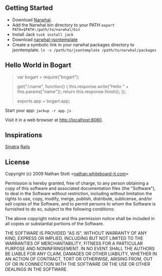 ## Getting Started

* Download [Narwhal](http://github.com/tlrobinson/narwhal/tree/master).
* Add the Narwhal bin directory to your PATH `export PATH=$PATH:/path/to/narwhal/bin`
* Install Jack `tusk install jack`
* Download [narwhal-jsontemplate](http://github.com/nrstott/narwhal-jsontemplate/tree/master)
* Create a symbolic link in your narwhal packages directory to jsontemplate.  `ln -s /path/to/jsontemplate /path/to/narwhal/packages`

## Hello World in Bogart

>var bogart = require("bogart");
>
>get("/:name", function() {
>  this.response.write("Hello " + this.params["name"]);
>  return this.response.finish();
>});  
>
>exports.app = bogart.app;

Start your app: `jackup -r app.js`

Visit it in a web browser at [http://localhost:8080](http://localhost:8080).

## Inspirations

[Sinatra](http://www.sinatrarb.com/)
[Rails](http://rubyonrails.org/)

## License

Copyright (c) 2009 Nathan Stott <[nathan.whiteboard-it.com](http://nathan.whiteboard-it.com/)\>

Permission is hereby granted, free of charge, to any person obtaining a copy
of this software and associated documentation files (the "Software"), to
deal in the Software without restriction, including without limitation the
rights to use, copy, modify, merge, publish, distribute, sublicense, and/or
sell copies of the Software, and to permit persons to whom the Software is
furnished to do so, subject to the following conditions:

The above copyright notice and this permission notice shall be included in
all copies or substantial portions of the Software.

THE SOFTWARE IS PROVIDED "AS IS", WITHOUT WARRANTY OF ANY KIND, EXPRESS OR
IMPLIED, INCLUDING BUT NOT LIMITED TO THE WARRANTIES OF MERCHANTABILITY,
FITNESS FOR A PARTICULAR PURPOSE AND NONINFRINGEMENT. IN NO EVENT SHALL
THE AUTHORS BE LIABLE FOR ANY CLAIM, DAMAGES OR OTHER LIABILITY, WHETHER
IN AN ACTION OF CONTRACT, TORT OR OTHERWISE, ARISING FROM, OUT OF OR IN
CONNECTION WITH THE SOFTWARE OR THE USE OR OTHER DEALINGS IN THE SOFTWARE.
